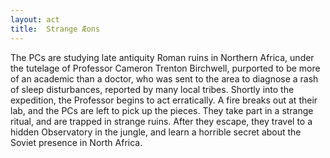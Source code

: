 ```yaml
---
layout: act
title:  Strange Æons
---
```



The PCs are studying late antiquity Roman ruins in Northern Africa,
under the tutelage of Professor Cameron Trenton Birchwell,
purported to be more of an academic than a doctor,
who was sent to the area to diagnose a rash of sleep disturbances,
reported by many local tribes.
Shortly into the expedition, the Professor begins to act erratically.
A fire breaks out at their lab, and the PCs are left to pick up the pieces.
They take part in a strange ritual, and are trapped in strange ruins.
After they escape, they travel to a hidden Observatory in the jungle,
and learn a horrible secret about the Soviet presence in North Africa.



















